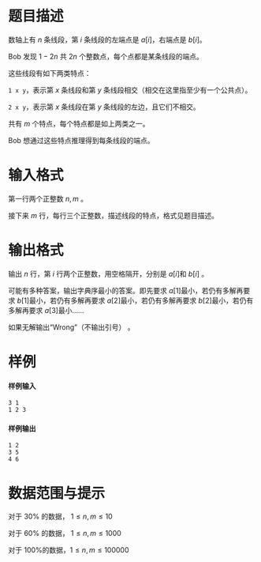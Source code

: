 
# 题目描述

数轴上有 $n$ 条线段，第 $i$ 条线段的左端点是 $a[i]$，右端点是 $b[i]$。

Bob 发现 $1-2n$ 共 $2n$ 个整数点，每个点都是某条线段的端点。

这些线段有如下两类特点：

`1 x y`，表示第 $x$ 条线段和第 $y$ 条线段相交（相交在这里指至少有一个公共点）。

`2 x y`，表示第 $x$ 条线段在第 $y$ 条线段的左边，且它们不相交。

共有 $m$ 个特点，每个特点都是如上两类之一。

Bob 想通过这些特点推理得到每条线段的端点。

# 输入格式

第一行两个正整数 $n , m$ 。

接下来 $m$ 行，每行三个正整数，描述线段的特点，格式见题目描述。

# 输出格式

输出 $n$ 行，第 $i$ 行两个正整数，用空格隔开，分别是 $a[i]$和 $b[i]$ 。

可能有多种答案，输出字典序最小的答案。即先要求 $a[1]$最小，若仍有多解再要求 $b[1]$最小，若仍有多解再要求 $a[2]$最小，若仍有多解再要求 $b[2]$最小，若仍有多解再要求 $a[3]$最小……

如果无解输出“Wrong”（不输出引号） 。

# 样例

#### 样例输入
```plain
3 1
1 2 3
```
#### 样例输出
```plain
1 2
3 5
4 6
```


# 数据范围与提示

对于 $30\%$ 的数据， $1 \leq n,m \leq 10$

对于 $60\%$ 的数据， $1 \leq n,m \leq 1000$

对于 $100\%$的数据，$1 \leq n,m \leq 100000$

